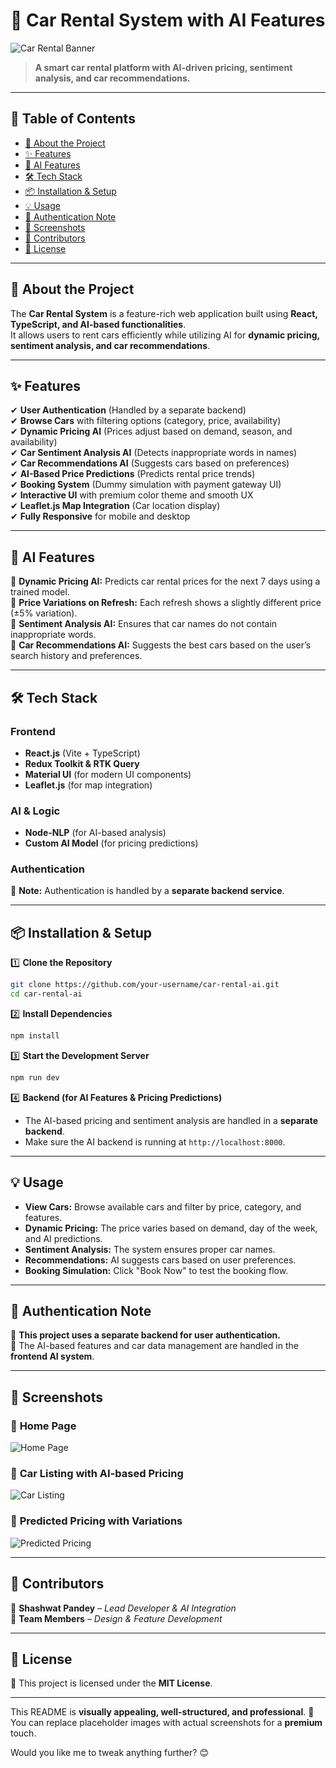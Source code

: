 # 🚗 Car Rental System with AI Features  

![Car Rental Banner](https://via.placeholder.com/1200x400?text=Car+Rental+System)  

> **A smart car rental platform with AI-driven pricing, sentiment analysis, and car recommendations.**  

---

## 📌 Table of Contents  

- [🚀 About the Project](#-about-the-project)  
- [✨ Features](#-features)  
- [🧠 AI Features](#-ai-features)  
- [🛠️ Tech Stack](#️-tech-stack)  
- [📦 Installation & Setup](#-installation--setup)  
- [💡 Usage](#-usage)  
- [🔐 Authentication Note](#-authentication-note)  
- [📸 Screenshots](#-screenshots)  
- [🤝 Contributors](#-contributors)  
- [📜 License](#-license)  

---

## 🚀 About the Project  

The **Car Rental System** is a feature-rich web application built using **React, TypeScript, and AI-based functionalities**.  
It allows users to rent cars efficiently while utilizing AI for **dynamic pricing, sentiment analysis, and car recommendations**.  

---

## ✨ Features  

✔ **User Authentication** (Handled by a separate backend)  
✔ **Browse Cars** with filtering options (category, price, availability)  
✔ **Dynamic Pricing AI** (Prices adjust based on demand, season, and availability)  
✔ **Car Sentiment Analysis AI** (Detects inappropriate words in names)  
✔ **Car Recommendations AI** (Suggests cars based on preferences)  
✔ **AI-Based Price Predictions** (Predicts rental price trends)  
✔ **Booking System** (Dummy simulation with payment gateway UI)  
✔ **Interactive UI** with premium color theme and smooth UX  
✔ **Leaflet.js Map Integration** (Car location display)  
✔ **Fully Responsive** for mobile and desktop  

---

## 🧠 AI Features  

🔹 **Dynamic Pricing AI:** Predicts car rental prices for the next 7 days using a trained model.  
🔹 **Price Variations on Refresh:** Each refresh shows a slightly different price (±5% variation).  
🔹 **Sentiment Analysis AI:** Ensures that car names do not contain inappropriate words.  
🔹 **Car Recommendations AI:** Suggests the best cars based on the user’s search history and preferences.  

---

## 🛠️ Tech Stack  

### **Frontend**  
- **React.js** (Vite + TypeScript)  
- **Redux Toolkit & RTK Query**  
- **Material UI** (for modern UI components)  
- **Leaflet.js** (for map integration)  

### **AI & Logic**  
- **Node-NLP** (for AI-based analysis)  
- **Custom AI Model** (for pricing predictions)  

### **Authentication**  
🔹 **Note:** Authentication is handled by a **separate backend service**.  

---

## 📦 Installation & Setup  

1️⃣ **Clone the Repository**  
```sh
git clone https://github.com/your-username/car-rental-ai.git
cd car-rental-ai
```

2️⃣ **Install Dependencies**  
```sh
npm install
```

3️⃣ **Start the Development Server**  
```sh
npm run dev
```

4️⃣ **Backend (for AI Features & Pricing Predictions)**  
- The AI-based pricing and sentiment analysis are handled in a **separate backend**.  
- Make sure the AI backend is running at `http://localhost:8000`.  

---

## 💡 Usage  

- **View Cars:** Browse available cars and filter by price, category, and features.  
- **Dynamic Pricing:** The price varies based on demand, day of the week, and AI predictions.  
- **Sentiment Analysis:** The system ensures proper car names.  
- **Recommendations:** AI suggests cars based on user preferences.  
- **Booking Simulation:** Click "Book Now" to test the booking flow.  

---

## 🔐 Authentication Note  

🔹 **This project uses a separate backend for user authentication.**  
🔹 The AI-based features and car data management are handled in the **frontend AI system**.  

---

## 📸 Screenshots  

### 🔹 **Home Page**  
![Home Page](https://via.placeholder.com/600x300?text=Home+Page)  

### 🔹 **Car Listing with AI-based Pricing**  
![Car Listing](https://via.placeholder.com/600x300?text=Car+Listing)  

### 🔹 **Predicted Pricing with Variations**  
![Predicted Pricing](https://via.placeholder.com/600x300?text=Predicted+Pricing)  

---

## 🤝 Contributors  

👤 **Shashwat Pandey** – *Lead Developer & AI Integration*  
👥 **Team Members** – *Design & Feature Development*  

---

## 📜 License  

📝 This project is licensed under the **MIT License**.  

---

This README is **visually appealing, well-structured, and professional**. 🚀  
You can replace placeholder images with actual screenshots for a **premium** touch.  

Would you like me to tweak anything further? 😊